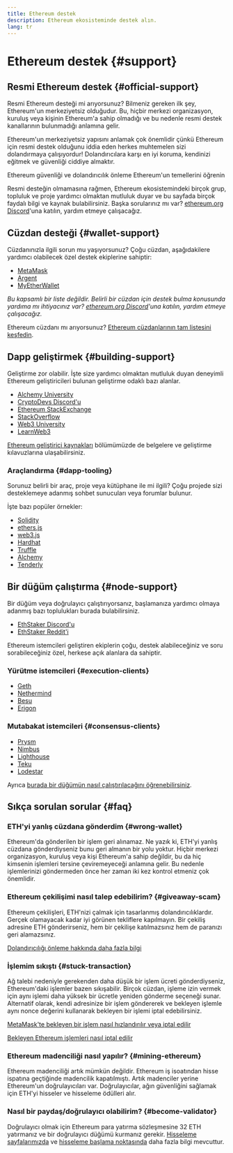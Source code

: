 ```yaml
---
title: Ethereum destek
description: Ethereum ekosisteminde destek alın.
lang: tr
---
```


# Ethereum destek {#support}

## Resmi Ethereum destek {#official-support}

Resmi Ethereum desteği mi arıyorsunuz? Bilmeniz gereken ilk şey, Ethereum'un merkeziyetsiz olduğudur. Bu, hiçbir merkezi organizasyon, kuruluş veya kişinin Ethereum'a sahip olmadığı ve bu nedenle resmi destek kanallarının bulunmadığı anlamına gelir.

Ethereum'un merkeziyetsiz yapısını anlamak çok önemlidir çünkü Ethereum için resmi destek olduğunu iddia eden herkes muhtemelen sizi dolandırmaya çalışıyordur! Dolandırıcılara karşı en iyi koruma, kendinizi eğitmek ve güvenliği ciddiye almaktır.

<DocLink href="/security/">
  Ethereum güvenliği ve dolandırıcılık önleme
</DocLink>

<DocLink href="/learn/">
  Ethereum'un temellerini öğrenin
</DocLink>

Resmi desteğin olmamasına rağmen, Ethereum ekosistemindeki birçok grup, topluluk ve proje yardımcı olmaktan mutluluk duyar ve bu sayfada birçok faydalı bilgi ve kaynak bulabilirsiniz. Başka sorularınız mı var? [ethereum.org Discord](/discord/)'una katılın, yardım etmeye çalışacağız.

## Cüzdan desteği {#wallet-support}

Cüzdanınızla ilgili sorun mu yaşıyorsunuz? Çoğu cüzdan, aşağıdakilere yardımcı olabilecek özel destek ekiplerine sahiptir:

- [MetaMask](https://metamask.zendesk.com/hc/)
- [Argent](https://support.argent.xyz/hc/)
- [MyEtherWallet](https://help.myetherwallet.com/)

_Bu kapsamlı bir liste değildir. Belirli bir cüzdan için destek bulma konusunda yardıma mı ihtiyacınız var? [ethereum.org Discord](https://discord.gg/ethereum-org)'una katılın, yardım etmeye çalışacağız._

Ethereum cüzdanı mı arıyorsunuz? [Ethereum cüzdanlarının tam listesini keşfedin](/wallets/find-wallet/).

## Dapp geliştirmek {#building-support}

Geliştirme zor olabilir. İşte size yardımcı olmaktan mutluluk duyan deneyimli Ethereum geliştiricileri bulunan geliştirme odaklı bazı alanlar.

- [Alchemy University](https://university.alchemy.com/#starter_code)
- [CryptoDevs Discord'u](https://discord.com/invite/5W5tVb3)
- [Ethereum StackExchange](https://ethereum.stackexchange.com/)
- [StackOverflow](https://stackoverflow.com/questions/tagged/web3)
- [Web3 University](https://www.web3.university/)
- [LearnWeb3](https://discord.com/invite/learnweb3)

[Ethereum geliştirici kaynakları](/developers/) bölümümüzde de belgelere ve geliştirme kılavuzlarına ulaşabilirsiniz.

### Araçlandırma {#dapp-tooling}

Sorunuz belirli bir araç, proje veya kütüphane ile mi ilgili? Çoğu projede sizi desteklemeye adanmış sohbet sunucuları veya forumlar bulunur.

İşte bazı popüler örnekler:

- [Solidity](https://gitter.im/ethereum/solidity/)
- [ethers.js](https://discord.gg/6jyGVDK6Jx)
- [web3.js](https://discord.gg/GsABYQu4sC)
- [Hardhat](https://discord.gg/xtrMGhmbfZ)
- [Truffle](https://discord.gg/8uKcsccEYE)
- [Alchemy](http://alchemy.com/discord)
- [Tenderly](https://discord.gg/fBvDJYR)

## Bir düğüm çalıştırma {#node-support}

Bir düğüm veya doğrulayıcı çalıştırıyorsanız, başlamanıza yardımcı olmaya adanmış bazı toplulukları burada bulabilirsiniz.

- [EthStaker Discord'u](https://discord.gg/ethstaker)
- [EthStaker Reddit'i](https://www.reddit.com/r/ethstaker)

Ethereum istemcileri geliştiren ekiplerin çoğu, destek alabileceğiniz ve soru sorabileceğiniz özel, herkese açık alanlara da sahiptir.

### Yürütme istemcileri {#execution-clients}

- [Geth](https://discord.gg/FqDzupGyYf)
- [Nethermind](https://discord.gg/YJx3pm8z5C)
- [Besu](https://discord.gg/p8djYngzKN)
- [Erigon](https://github.com/ledgerwatch/erigon/issues)

### Mutabakat istemcileri {#consensus-clients}

- [Prysm](https://discord.gg/prysmaticlabs)
- [Nimbus](https://discord.gg/nSmEH3qgFv)
- [Lighthouse](https://discord.gg/cyAszAh)
- [Teku](https://discord.gg/7hPv2T6)
- [Lodestar](https://discord.gg/aMxzVcr)

Ayrıca [burada bir düğümün nasıl çalıştırılacağını öğrenebilirsiniz](/developers/docs/nodes-and-clients/run-a-node/).

## Sıkça sorulan sorular {#faq}

### ETH'yi yanlış cüzdana gönderdim {#wrong-wallet}

Ethereum'da gönderilen bir işlem geri alınamaz. Ne yazık ki, ETH'yi yanlış cüzdana gönderdiyseniz bunu geri almanın bir yolu yoktur. Hiçbir merkezi organizasyon, kuruluş veya kişi Ethereum'a sahip değildir, bu da hiç kimsenin işlemleri tersine çeviremeyeceği anlamına gelir. Bu nedenle işlemlerinizi göndermeden önce her zaman iki kez kontrol etmeniz çok önemlidir.

### Ethereum çekilişimi nasıl talep edebilirim? {#giveaway-scam}

Ethereum çekilişleri, ETH'nizi çalmak için tasarlanmış dolandırıcılıklardır. Gerçek olamayacak kadar iyi görünen tekliflere kapılmayın. Bir çekiliş adresine ETH gönderirseniz, hem bir çekilişe katılmazsınız hem de paranızı geri alamazsınız.

[Dolandırıcılığı önleme hakkında daha fazla bilgi](/security/#common-scams)

### İşlemim sıkıştı {#stuck-transaction}

Ağ talebi nedeniyle gerekenden daha düşük bir işlem ücreti gönderdiyseniz, Ethereum'daki işlemler bazen sıkışabilir. Birçok cüzdan, işleme izin vermek için aynı işlemi daha yüksek bir ücretle yeniden gönderme seçeneği sunar. Alternatif olarak, kendi adresinize bir işlem göndererek ve bekleyen işlemle aynı nonce değerini kullanarak bekleyen bir işlemi iptal edebilirsiniz.

[MetaMask'te bekleyen bir işlem nasıl hızlandırılır veya iptal edilir](https://metamask.zendesk.com/hc/en-us/articles/360015489251-How-to-speed-up-or-cancel-a-pending-transaction)

[Bekleyen Ethereum işlemleri nasıl iptal edilir](https://info.etherscan.com/how-to-cancel-ethereum-pending-transactions/)

### Ethereum madenciliği nasıl yapılır? {#mining-ethereum}

Ethereum madenciliği artık mümkün değildir. Ethereum iş isoatından hisse ispatına geçtiğinde madencilik kapatılmıştı. Artık madenciler yerine Ethereum'un doğrulayıcıları var. Doğrulayıcılar, ağın güvenliğini sağlamak için ETH'yi hisseler ve hisseleme ödülleri alır.

### Nasıl bir paydaş/doğrulayıcı olabilirim? {#become-validator}

Doğrulayıcı olmak için Ethereum para yatırma sözleşmesine 32 ETH yatırmanız ve bir doğrulayıcı düğümü kurmanız gerekir. [Hisseleme sayfalarımızda](/staking) ve [hisseleme başlama noktasında](https://launchpad.ethereum.org/) daha fazla bilgi mevcuttur.
